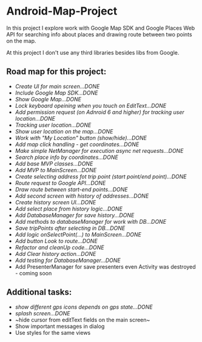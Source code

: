 # Android-Map-Project
In this project I explore work with Google Map SDK and Google Places Web API for searching info about places and drawing 
route between two points on the map.

At this project I don't use any third libraries besides libs from Google. 

## Road map for this project:
- *Create UI for main screen...DONE*
- *Include Google Map SDK...DONE*
- *Show Google Map...DONE*
- *Lock keyboard opeining when you touch on EditText...DONE*
- *Add permission request (on Adnroid 6 and higher) for tracking user location...DONE*
- *Tracking user location...DONE*
- *Show user location on the map...DONE*
- *Work with "My Location" button (show/hide)...DONE*
- *Add map click handling - get coordinates...DONE*
- *Make simple NetManager for execution async net requests...DONE*
- *Search place info by coordinates...DONE*
- *Add base MVP classes...DONE*
- *Add MVP to MainScreen...DONE*
- *Create selecting address fot trip point (start point/end point)...DONE*
- *Route request to Google API...DONE*
- *Draw route between start-end points...DONE*
- *Add second screen with history of addresses...DONE*
- *Create history screen UI...DONE*
- *Add select place from history logic...DONE*
- *Add DatabaseManager for save history...DONE*
- *Add methods to databaseManager for work with DB...DONE*
- *Save tripPoints after selecting in DB...DONE*
- *Add logic onSelectPoint(...) to MainScreen...DONE*
- *Add button Look to route...DONE*
- *Refactor and cleanUp code...DONE*
- *Add Clear history action...DONE*
- *Add testing for DatabaseManager...DONE*
- Add PresenterManager for save presenters even Activity was destroyed - coming soon

## Additional tasks:
- *show different gps icons depends on gps state...DONE*
- *splash screen...DONE*
- ~hide cursor from editText fields on the main screen~ 
- Show important messages in dialog
- Use styles for the same views
